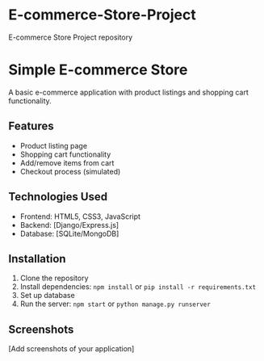 # E-commerce-Store-Project
E-commerce Store Project repository
# Simple E-commerce Store

A basic e-commerce application with product listings and shopping cart functionality.

## Features

- Product listing page
- Shopping cart functionality
- Add/remove items from cart
- Checkout process (simulated)

## Technologies Used

- Frontend: HTML5, CSS3, JavaScript
- Backend: [Django/Express.js]
- Database: [SQLite/MongoDB]

## Installation

1. Clone the repository
2. Install dependencies: `npm install` or `pip install -r requirements.txt`
3. Set up database
4. Run the server: `npm start` or `python manage.py runserver`

## Screenshots

[Add screenshots of your application]
